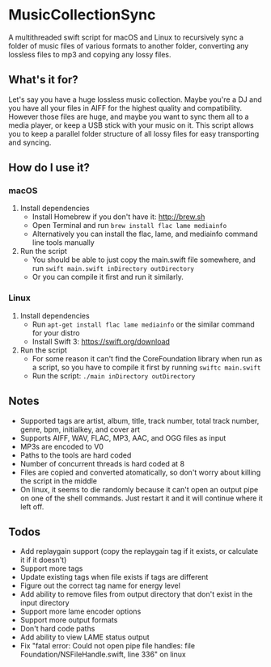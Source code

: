 # MusicCollectionSync
A multithreaded swift script for macOS and Linux to recursively sync a folder of music files of various formats to another folder, converting any lossless files to mp3 and copying any lossy files. 

## What's it for?
Let's say you have a huge lossless music collection. Maybe you're a DJ and you have all your files in AIFF for the highest quality and compatibility. However those files are huge, and maybe you want to sync them all to a media player, or keep a USB stick with your music on it. This script allows you to keep a parallel folder structure of all lossy files for easy transporting and syncing.

## How do I use it?
### macOS
1. Install dependencies
   * Install Homebrew if you don't have it: http://brew.sh
   * Open Terminal and run `brew install flac lame mediainfo`
   * Alternatively you can install the flac, lame, and mediainfo command line tools manually 
2. Run the script
   * You should be able to just copy the main.swift file somewhere, and run `swift main.swift inDirectory outDirectory`
   * Or you can compile it first and run it similarly.
   
### Linux
1. Install dependencies
   * Run `apt-get install flac lame mediainfo` or the similar command for your distro
   * Install Swift 3: https://swift.org/download
2. Run the script
   * For some reason it can't find the CoreFoundation library when run as a script, so you have to compile it first by running `swiftc main.swift`
   * Run the script: `./main inDirectory outDirectory`

## Notes
* Supported tags are artist, album, title, track number, total track number, genre, bpm, initialkey, and cover art 
* Supports AIFF, WAV, FLAC, MP3, AAC, and OGG files as input
* MP3s are encoded to V0
* Paths to the tools are hard coded
* Number of concurrent threads is hard coded at 8
* Files are copied and converted atomatically, so don't worry about killing the script in the middle
* On linux, it seems to die randomly because it can't open an output pipe on one of the shell commands. Just restart it and it will continue where it left off.

## Todos
* Add replaygain support (copy the replaygain tag if it exists, or calculate it if it doesn't)
* Support more tags
* Update existing tags when file exists if tags are different
* Figure out the correct tag name for energy level
* Add ability to remove files from output directory that don't exist in the input directory
* Support more lame encoder options
* Support more output formats
* Don't hard code paths
* Add ability to view LAME status output
* Fix "fatal error: Could not open pipe file handles: file Foundation/NSFileHandle.swift, line 336" on linux
